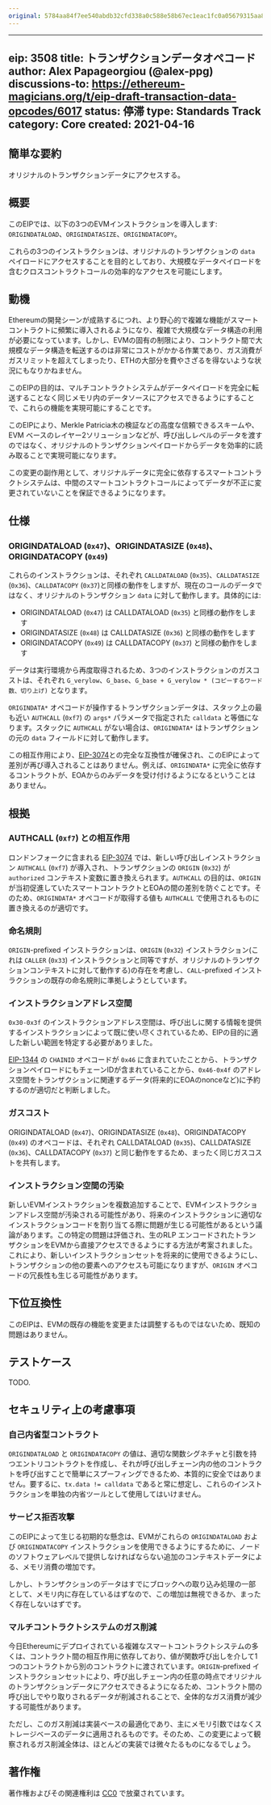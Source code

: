 ```yaml
---
original: 5784aa84f7ee540abdb32cfd338a0c588e58b67ec1eac1fc0a05679315aa8525
---
```


---
eip: 3508
title: トランザクションデータオペコード
author: Alex Papageorgiou (@alex-ppg)
discussions-to: https://ethereum-magicians.org/t/eip-draft-transaction-data-opcodes/6017
status: 停滞
type: Standards Track
category: Core
created: 2021-04-16
---

## 簡単な要約

オリジナルのトランザクションデータにアクセスする。

## 概要

このEIPでは、以下の3つのEVMインストラクションを導入します: `ORIGINDATALOAD`、`ORIGINDATASIZE`、`ORIGINDATACOPY`。

これらの3つのインストラクションは、オリジナルのトランザクションの `data` ペイロードにアクセスすることを目的としており、大規模なデータペイロードを含むクロスコントラクトコールの効率的なアクセスを可能にします。

## 動機

Ethereumの開発シーンが成熟するにつれ、より野心的で複雑な機能がスマートコントラクトに頻繁に導入されるようになり、複雑で大規模なデータ構造の利用が必要になっています。しかし、EVMの固有の制限により、コントラクト間で大規模なデータ構造を転送するのは非常にコストがかかる作業であり、ガス消費がガスリミットを超えてしまったり、ETHの大部分を費やさざるを得ないような状況にもなりかねません。

このEIPの目的は、マルチコントラクトシステムがデータペイロードを完全に転送することなく同じメモリ内のデータソースにアクセスできるようにすることで、これらの機能を実現可能にすることです。

このEIPにより、Merkle Patricia木の検証などの高度な信頼できるスキームや、EVM ベースのレイヤー2ソリューションなどが、呼び出しレベルのデータを渡すのではなく、オリジナルのトランザクションペイロードからデータを効率的に読み取ることで実現可能になります。

この変更の副作用として、オリジナルデータに完全に依存するスマートコントラクトシステムは、中間のスマートコントラクトコールによってデータが不正に変更されていないことを保証できるようになります。

## 仕様

### ORIGINDATALOAD (`0x47`)、ORIGINDATASIZE (`0x48`)、ORIGINDATACOPY (`0x49`)

これらのインストラクションは、それぞれ `CALLDATALOAD` (`0x35`)、`CALLDATASIZE` (`0x36`)、`CALLDATACOPY` (`0x37`)と同様の動作をしますが、現在のコールのデータではなく、オリジナルのトランザクション `data` に対して動作します。具体的には:

- ORIGINDATALOAD (`0x47`) は CALLDATALOAD (`0x35`) と同様の動作をします
- ORIGINDATASIZE (`0x48`) は CALLDATASIZE (`0x36`) と同様の動作をします
- ORIGINDATACOPY (`0x49`) は CALLDATACOPY (`0x37`) と同様の動作をします

データは実行環境から再度取得されるため、3つのインストラクションのガスコストは、それぞれ `G_verylow`、`G_base`、`G_base + G_verylow * (コピーするワード数、切り上げ)` となります。

`ORIGINDATA*` オペコードが操作するトランザクションデータは、スタック上の最も近い `AUTHCALL` (`0xf7`) の `args*` パラメータで指定された `calldata` と等価になります。スタックに `AUTHCALL` がない場合は、`ORIGINDATA*` はトランザクションの元の `data` フィールドに対して動作します。

この相互作用により、[EIP-3074](./eip-3074.md)との完全な互換性が確保され、このEIPによって差別が再び導入されることはありません。例えば、`ORIGINDATA*` に完全に依存するコントラクトが、EOAからのみデータを受け付けるようになるということはありません。

## 根拠

### AUTHCALL (`0xf7`) との相互作用

ロンドンフォークに含まれる [EIP-3074](./eip-3074.md) では、新しい呼び出しインストラクション `AUTHCALL` (`0xf7`) が導入され、トランザクションの `ORIGIN` (`0x32`) が `authorized` コンテキスト変数に置き換えられます。`AUTHCALL` の目的は、`ORIGIN` が当初促進していたスマートコントラクトとEOAの間の差別を防ぐことです。そのため、`ORIGINDATA*` オペコードが取得する値も `AUTHCALL` で使用されるものに置き換えるのが適切です。

### 命名規則

`ORIGIN`-prefixed インストラクションは、`ORIGIN` (`0x32`) インストラクション(これは `CALLER` (`0x33`) インストラクションと同等ですが、オリジナルのトランザクションコンテキストに対して動作する)の存在を考慮し、`CALL`-prefixed インストラクションの既存の命名規則に準拠しようとしています。

### インストラクションアドレス空間

`0x30-0x3f` のインストラクションアドレス空間は、呼び出しに関する情報を提供するインストラクションによって既に使い尽くされているため、EIPの目的に適した新しい範囲を特定する必要がありました。

[EIP-1344](./eip-1344.md) の `CHAINID` オペコードが `0x46` に含まれていたことから、トランザクションペイロードにもチェーンIDが含まれていることから、`0x46-0x4f` のアドレス空間をトランザクションに関連するデータ(将来的にEOAのnonceなど)に予約するのが適切だと判断しました。

### ガスコスト

ORIGINDATALOAD (`0x47`)、ORIGINDATASIZE (`0x48`)、ORIGINDATACOPY (`0x49`) のオペコードは、それぞれ CALLDATALOAD (`0x35`)、CALLDATASIZE (`0x36`)、CALLDATACOPY (`0x37`) と同じ動作をするため、まったく同じガスコストを共有します。

### インストラクション空間の汚染

新しいEVMインストラクションを複数追加することで、EVMインストラクションアドレス空間が汚染される可能性があり、将来のインストラクションに適切なインストラクションコードを割り当てる際に問題が生じる可能性があるという議論があります。この特定の問題は評価され、生のRLP エンコードされたトランザクションをEVMから直接アクセスできるようにする方法が考案されました。これにより、新しいインストラクションセットを将来的に使用できるようにし、トランザクションの他の要素へのアクセスも可能になりますが、`ORIGIN` オペコードの冗長性も生じる可能性があります。

## 下位互換性

このEIPは、EVMの既存の機能を変更または調整するものではないため、既知の問題はありません。

## テストケース

TODO.

## セキュリティ上の考慮事項

### 自己内省型コントラクト

`ORIGINDATALOAD` と `ORIGINDATACOPY` の値は、適切な関数シグネチャと引数を持つエントリコントラクトを作成し、それが呼び出しチェーン内の他のコントラクトを呼び出すことで簡単にスプーフィングできるため、本質的に安全ではありません。要するに、`tx.data != calldata` であると常に想定し、これらのインストラクションを単独の内省ツールとして使用してはいけません。

### サービス拒否攻撃

このEIPによって生じる初期的な懸念は、EVMがこれらの `ORIGINDATALOAD` および `ORIGINDATACOPY` インストラクションを使用できるようにするために、ノードのソフトウェアレベルで提供しなければならない追加のコンテキストデータによる、メモリ消費の増加です。

しかし、トランザクションのデータはすでにブロックへの取り込み処理の一部として、メモリ内に存在しているはずなので、この増加は無視できるか、まったく存在しないはずです。

### マルチコントラクトシステムのガス削減

今日Ethereumにデプロイされている複雑なスマートコントラクトシステムの多くは、コントラクト間の相互作用に依存しており、値が関数呼び出しを介して1つのコントラクトから別のコントラクトに渡されています。`ORIGIN`-prefixed インストラクションセットにより、呼び出しチェーン内の任意の時点でオリジナルのトランザクションデータにアクセスできるようになるため、コントラクト間の呼び出しでやり取りされるデータが削減されることで、全体的なガス消費が減少する可能性があります。

ただし、このガス削減は実装ベースの最適化であり、主にメモリ引数ではなくストレージベースのデータに適用されるものです。そのため、この変更によって観察されるガス削減全体は、ほとんどの実装では微々たるものになるでしょう。

## 著作権

著作権およびその関連権利は [CC0](../LICENSE.md) で放棄されています。